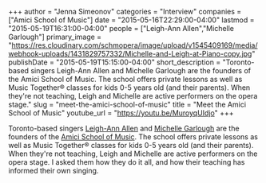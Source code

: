 +++
author = "Jenna Simeonov"
categories = "Interview"
companies = ["Amici School of Music"]
date = "2015-05-16T22:29:00-04:00"
lastmod = "2015-05-19T16:31:00-04:00"
people = ["Leigh-Ann Allen","Michelle Garlough"]
primary_image = "https://res.cloudinary.com/schmopera/image/upload/v1545409169/media/webhook-uploads/1431829757332/Michelle-and-Leigh-at-Piano-copy.jpg"
publishDate = "2015-05-19T15:15:00-04:00"
short_description = "Toronto-based singers Leigh-Ann Allen and Michelle Garlough are the founders of the Amici School of Music. The school offers private lessons as well as Music Together® classes for kids 0-5 years old (and their parents). When they&#039;re not teaching, Leigh and Michelle are active performers on the opera stage."
slug = "meet-the-amici-school-of-music"
title = "Meet the Amici School of Music"
youtube_url = "https://youtu.be/MuroyqUIdjo"
+++

Toronto-based singers [Leigh-Ann Allen](/scene/people/leigh-ann-allen/) and [Michelle Garlough](/scene/people/michelle-garlough/) are the founders of the [Amici School of Music](http://amicimusicschool.com/). The school offers private lessons as well as Music Together® classes for kids 0-5 years old (and their parents). When they're not teaching, Leigh and Michelle are active performers on the opera stage. I asked them how they do it all, and how their teaching has informed their own singing.

